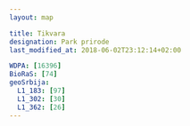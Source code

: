 ```yaml
---
layout: map

title: Tikvara
designation: Park prirode
last_modified_at: 2018-06-02T23:12:14+02:00

WDPA: [16396]
BioRaS: [74]
geoSrbija:
  L1_183: [97]
  L1_302: [30]
  L1_362: [26]
---
```

